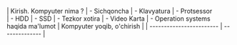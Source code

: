 | Kirish. Kompyuter nima ? | - Sichqoncha
						   | - Klavyatura
						   | - Protsessor	
						   | - HDD
						   | - SSD
						   | - Tezkor xotira
						   | - Video Karta
						   | - Operation systems haqida ma'lumot
						   | Kompyuter yoqib, o'chirish |
| ------------------------ | -------------- |